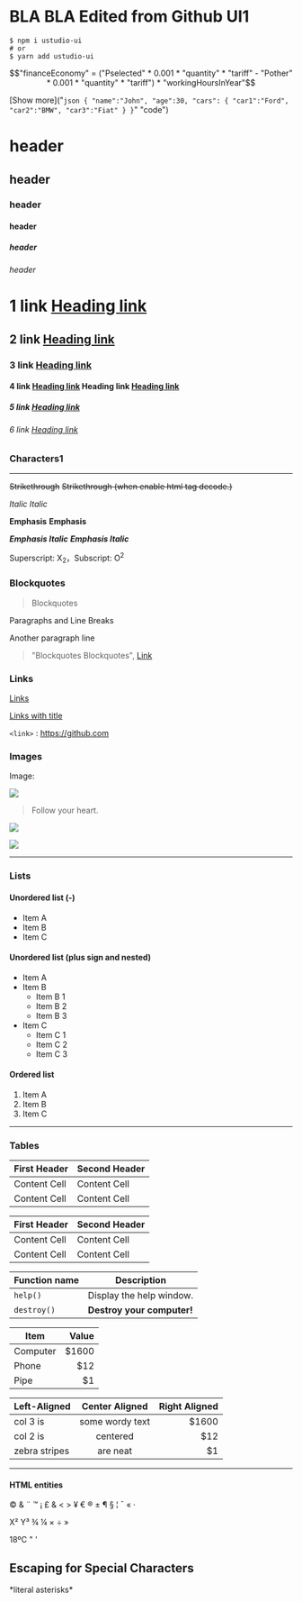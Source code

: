 # BLA BLA Edited from Github UI1
```shell script
$ npm i ustudio-ui
# or
$ yarn add ustudio-ui
```

$$"financeEconomy" = ("Pselected" * 0.001 * "quantity" * "tariff" - "Pother" * 0.001 * "quantity" * "tariff") * "workingHoursInYear"$$

[](/data-set/PROZORRO-QuestionGroups.csv?r=1,2,4-6 "Question Groups")
[](/data-set/category.schema.json)
[](/data-set/category.json)


[Show more]("```json
{
  "name":"John",
  "age":30,
  "cars": {
    "car1":"Ford",
    "car2":"BMW",
    "car3":"Fiat"
  }
 }```"
 "code")

# **header**

## header

### header

#### header

##### header

###### header

# 1 link [Heading link](https://github.com/pandao/editor.md "Heading link")

## 2 link [Heading link](https://github.com/pandao/editor.md "Heading link")

### 3 link [Heading link](https://github.com/pandao/editor.md "Heading link")

#### 4 link [Heading link](https://github.com/pandao/editor.md "Heading link") Heading link [Heading link](https://github.com/pandao/editor.md "Heading link")

##### 5 link [Heading link](https://github.com/pandao/editor.md "Heading link")

###### 6 link [Heading link](https://github.com/pandao/editor.md "Heading link")

### Characters1
                
----

~~Strikethrough~~ <s>Strikethrough (when enable html tag decode.)</s>

*Italic*      _Italic_

**Emphasis**  __Emphasis__

***Emphasis Italic*** ___Emphasis Italic___

Superscript: X<sub>2</sub>，Subscript: O<sup>2</sup>

### Blockquotes

> Blockquotes

Paragraphs and Line Breaks

Another paragraph line
                    
> "Blockquotes Blockquotes", [Link](http://localhost/)

### Links

[Links](http://localhost/)

[Links with title](http://localhost/ "link title")

`<link>` : <https://github.com>
    
### Images

Image:

![](https://pandao.github.io/editor.md/examples/images/4.jpg)

> Follow your heart.

![](https://pandao.github.io/editor.md/examples/images/8.jpg)

[![](https://pandao.github.io/editor.md/examples/images/7.jpg)](https://pandao.github.io/editor.md/examples/images/7.jpg "李健首张专辑《似水流年》封面")

----

### Lists

#### Unordered list (-)

- Item A
- Item B
- Item C

#### Unordered list (plus sign and nested)
                
+ Item A
+ Item B
    + Item B 1
    + Item B 2
    + Item B 3
+ Item C
    * Item C 1
    * Item C 2
    * Item C 3

#### Ordered list
                
1. Item A
2. Item B
3. Item C
                
----
                    
### Tables
                    
First Header  | Second Header
------------- | -------------
Content Cell  | Content Cell
Content Cell  | Content Cell 

| First Header  | Second Header |
| ------------- | ------------- |
| Content Cell  | Content Cell  |
| Content Cell  | Content Cell  |

| Function name | Description                    |
| ------------- | ------------------------------ |
| `help()`      | Display the help window.       |
| `destroy()`   | **Destroy your computer!**     |

| Item      | Value |
| --------- | -----:|
| Computer  | $1600 |
| Phone     |   $12 |
| Pipe      |    $1 |

| Left-Aligned  | Center Aligned  | Right Aligned |
| :------------ |:---------------:| -----:|
| col 3 is      | some wordy text | $1600 |
| col 2 is      | centered        |   $12 |
| zebra stripes | are neat        |    $1 |
                
----

#### HTML entities

&copy; &  &uml; &trade; &iexcl; &pound;
&amp; &lt; &gt; &yen; &euro; &reg; &plusmn; &para; &sect; &brvbar; &macr; &laquo; &middot; 

X&sup2; Y&sup3; &frac34; &frac14;  &times;  &divide;   &raquo;

18&ordm;C  &quot;  &apos;

## Escaping for Special Characters

\*literal asterisks\*
